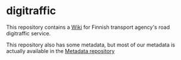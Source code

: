 # digitraffic

This repository contains a [Wiki](https://github.com/finnishtransportagency/digitraffic/wiki) for Finnish transport agency's road digitraffic service. 

This repository also has some metadata, but most of our metadata is actually available in the [Metadata repository](https://github.com/finnishtransportagency/metadata)

